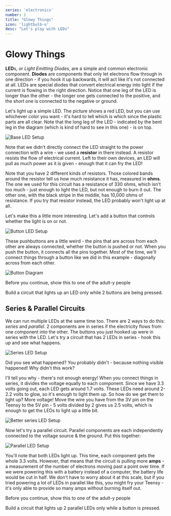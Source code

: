 ```yaml
---
series: 'electronics'
number: 1
title: "Glowy Things"
icon: 'lightbulb-o'
desc: "Let's play with LEDs"
---
```

# Glowy Things

**LED**s, or *Light Emitting Diodes*, are a simple and common electronic component.  **Diodes** are components that only let electrons flow through in one direction - if you hook it up backwards, it will act like it's not connected at all.  LEDs are special diodes that convert electrical energy into light if the current is flowing in the right direction.  Notice that one leg of the LED is longer than the other - the longer one gets connected to the positive, and the short one is connected to the negative or ground.

Let's light up a simple LED. The picture shows a red LED, but you can use whichever color you want - it's hard to tell which is which since the plastic parts are all clear.  Note that the long leg of the LED - indicated by the bent leg in the diagram (which is kind of hard to see in this one) - is on top.

![Base LED Setup](/img/02-light.png)

Note that we didn't directly connect the LED straight to the power connection with a wire - we used a **resistor** in there instead.  A resistor resists the flow of electrical current.  Left to their own devices, an LED will pull as much power as it is given - enough that it can fry the LED!

Note that you have 2 different kinds of resistors.  Those colored bands around the resistor tell us how much resistance it has, measured in **ohms**.  The one we used for this circuit has a resistance of 330 ohms, which isn't too much - just enough to light the LED, but not enough to burn it out.  The other one, with the black stripe in the middle, has 10,000 ohms of resistance.  If you try that resistor instead, the LED probably won't light up at all.

Let's make this a little more interesting.  Let's add a button that controls whether the light is on or not.  

![Button LED Setup](/img/03-button-light.png)

These pushbuttons are a little weird - the pins that are across from each other are always connected, whether the button is pushed or not.  When you push the button, it connects all the pins together.  Most of the time, we'll connect things through a button like we did in this example - diagonally across from each other.

![Button Diagram](/img/button.png)

<div class="panel panel-primary">
<div class="panel-heading">Before you continue, show this to one of the adult-y people</div>
  <div class="panel-body" markdown="1">

Build a circuit that lights up an LED only while 2 buttons are being pressed.

</div>
</div>

## Series & Parallel Circuits

We can run multiple LEDs at the same time too.  There are 2 ways to do this: *series* and *parallel*.  2 components are in series if the electricity flows from one component into the other.  The buttons you just hooked up were in series with the LED.  Let's try a circuit that has 2 LEDs in series - hook this up and see what happens.

![Series LED Setup](/img/04-series.png)

Did you see what happened?  You probably didn't - because nothing visible happened!  Why didn't this work?

I'll tell you why - there's not enough energy!  When you connect things in series, it divides the voltage equally to each component.  Since we have 3.3 volts going out, each LED gets around 1.7 volts. These LEDs need around 2-2.2 volts to glow, so it's enough to light them up.  So how do we get them to light up?  More voltage!  Move the wire you have from the 3V pin on the Teensy to the 5V pin - 5 volts divided by 2 gives us 2.5 volts, which is enough to get the LEDs to light up a little bit.

![Better series LED Setup](/img/04a-series.png)

Now let's try a parallel circuit.  Parallel components are each independently connected to the voltage source & the ground.  Put this together:

![Parallel LED Setup](/img/05-parallel.png)

You'll note that both LEDs light up.  This time, each component gets the whole 3.3 volts.  However, that means that the circuit is pulling more **amps** - a measurement of the number of electrons moving past a point over time.  If we were powering this with a battery instead of a computer, the battery life would be cut in half.  We don't have to worry about it at this scale, but if you tried powering a lot of LEDs in parallel like this, you might fry your Teensy - it's only able to provide so many amps without burning itself out.

<div class="panel panel-primary">
<div class="panel-heading">Before you continue, show this to one of the adult-y people</div>
  <div class="panel-body" markdown="1">

Build a circuit that lights up 2 parallel LEDs only while a button is pressed.

</div>
</div>
